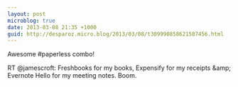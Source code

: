 ```yaml
---
layout: post
microblog: true
date: 2013-03-08 21:35 +1000
guid: http://desparoz.micro.blog/2013/03/08/t309990858621587456.html
---
```

Awesome #paperless combo! 

RT @jamescroft: Freshbooks for my books, Expensify for my receipts &amp;amp; Evernote Hello for my meeting notes. Boom.
